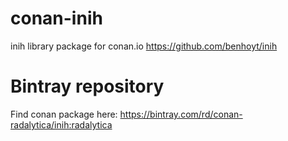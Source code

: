 # conan-inih
inih library package for conan.io https://github.com/benhoyt/inih

# Bintray repository
Find conan package here: https://bintray.com/rd/conan-radalytica/inih:radalytica

